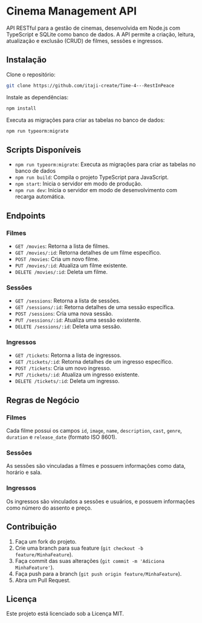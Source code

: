 # Cinema Management API

API RESTful para a gestão de cinemas, desenvolvida em Node.js com TypeScript e SQLite como banco de dados. A API permite a criação, leitura, atualização e exclusão (CRUD) de filmes, sessões e ingressos.

## Instalação

Clone o repositório:

```bash
git clone https://github.com/itaji-create/Time-4---RestInPeace
```

Instale as dependências:

```bash
npm install
```

Executa as migrações para criar as tabelas no banco de dados:

```bash
npm run typeorm:migrate
```

## Scripts Disponíveis

- `npm run typeorm:migrate`: Executa as migrações para criar as tabelas no banco de dados
- `npm run build`: Compila o projeto TypeScript para JavaScript.
- `npm start`: Inicia o servidor em modo de produção.
- `npm run dev`: Inicia o servidor em modo de desenvolvimento com recarga automática.

## Endpoints

### Filmes

- `GET /movies`: Retorna a lista de filmes.
- `GET /movies/:id`: Retorna detalhes de um filme específico.
- `POST /movies`: Cria um novo filme.
- `PUT /movies/:id`: Atualiza um filme existente.
- `DELETE /movies/:id`: Deleta um filme.

### Sessões

- `GET /sessions`: Retorna a lista de sessões.
- `GET /sessions/:id`: Retorna detalhes de uma sessão específica.
- `POST /sessions`: Cria uma nova sessão.
- `PUT /sessions/:id`: Atualiza uma sessão existente.
- `DELETE /sessions/:id`: Deleta uma sessão.

### Ingressos

- `GET /tickets`: Retorna a lista de ingressos.
- `GET /tickets/:id`: Retorna detalhes de um ingresso específico.
- `POST /tickets`: Cria um novo ingresso.
- `PUT /tickets/:id`: Atualiza um ingresso existente.
- `DELETE /tickets/:id`: Deleta um ingresso.

## Regras de Negócio

### Filmes

Cada filme possui os campos `id`, `image`, `name`, `description`, `cast`, `genre`, `duration` e `release_date` (formato ISO 8601).

### Sessões

As sessões são vinculadas a filmes e possuem informações como data, horário e sala.

### Ingressos

Os ingressos são vinculados a sessões e usuários, e possuem informações como número do assento e preço.

## Contribuição

1. Faça um fork do projeto.
2. Crie uma branch para sua feature (`git checkout -b feature/MinhaFeature`).
3. Faça commit das suas alterações (`git commit -m 'Adiciona MinhaFeature'`).
4. Faça push para a branch (`git push origin feature/MinhaFeature`).
5. Abra um Pull Request.

## Licença

Este projeto está licenciado sob a Licença MIT.
